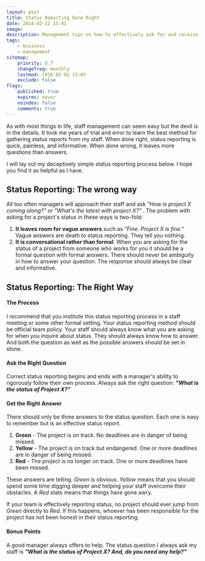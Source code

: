 ```yaml
---
layout: post
title: Status Reporting Done Right
date: 2014-02-22 15:01
image:
description: Management tips on how to effectively ask for and receive actionable status information from your staff.
tags:
    - business
    - management
sitemap:
    priority: 0.7
    changefreq: monthly
    lastmod: 2016-02-02 15:03
    exclude: false
flags:
    published: true
    expires: never
    noindex: false
    comments: true
---
```


As with most things in life, staff management can seem easy but the devil is in the details. It took me years of trial and error to learn the best method for gathering status reports from my staff. When done right, status reporting is quick, painless, and informative. When done wrong, it leaves more questions than answers.

<!--more-->

I will lay out my deceptively simple status reporting process below. I hope you find it as helpful as I have.

## Status Reporting: The wrong way

All too often managers will approach their staff and ask _"How is project X coming along?"_ or _"What's the latest with project X?"_ . The problem with asking for a project's status in these ways is two-fold:

1. **It leaves room for vague answers** such as _"Fine. Project X is fine."_ Vague answers are death to status reporting. They tell you nothing.
2. **It is conversational rather than formal**. When you are asking for the status of a project from someone who works for you it should be a formal question with formal answers. There should never be ambiguity in how to answer your question. The response should always be clear and informative.

## Status Reporting: The Right Way

#### The Process

I recommend that you institute this status reporting process in a staff meeting or some other formal setting. Your status reporting method should be official team policy. Your staff should always know what you are asking for when you inquire about status. They should always know how to answer. And both the question as well as the possible answers should be set in stone.

#### Ask the Right Question

Correct status reporting begins and ends with a manager's ability to rigorously follow their own process. Always ask the right question: **_"What is the status of Project X?"_**

#### Get the Right Answer

There should only be three answers to the status question. Each one is easy to remember but is an effective status report.

1. **Green** - The project is on track. No deadlines are in danger of being missed.
2. **Yellow** - The project is on track but endangered. One or more deadlines are in danger of being missed.
3. **Red** - The project is no longer on track. One or more deadlines have been missed.

These answers are telling. _Green_ is obvious. _Yellow_ means that you should spend some time digging deeper and helping your staff overcome their obstacles. A _Red_ stats means that things have gone awry.

If your team is effectively reporting status, no project should ever jump from _Green_ directly to _Red_. If this happens, whoever has been responsible for the project has not been honest in their status reporting.

#### Bonus Points

A good manager always offers to help. The status question I always ask my staff is **_"What is the status of Project X? And, do you need any help?"_**
